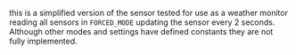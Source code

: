<title>bme280.py - Bosch sensortech humidity, pressure and temperature sensor</title>

 this is a simplified version of the sensor tested for use as a weather monitor reading all sensors in `FORCED_MODE` updating the sensor every 2 seconds. Although other modes and settings have defined constants they are not fully implemented.
